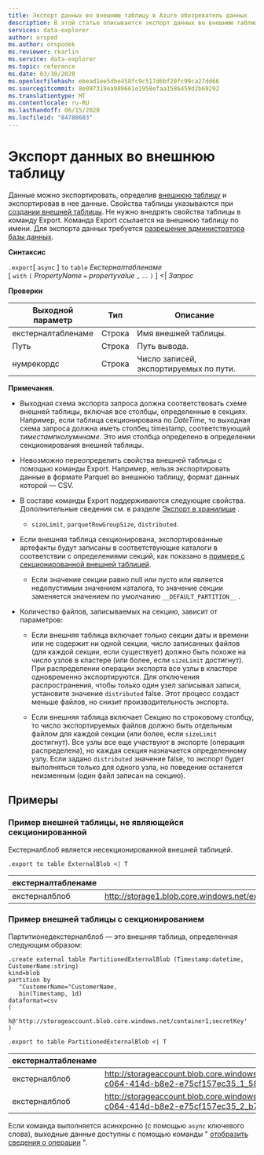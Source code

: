 ```yaml
---
title: Экспорт данных во внешнюю таблицу в Azure обозреватель данных
description: В этой статье описывается экспорт данных во внешнюю таблицу в обозреватель данных Azure.
services: data-explorer
author: orspod
ms.author: orspodek
ms.reviewer: rkarlin
ms.service: data-explorer
ms.topic: reference
ms.date: 03/30/2020
ms.openlocfilehash: ebead1ee5dbe458fc9c517d6bf20fc99ca27dd66
ms.sourcegitcommit: 8e097319ea989661e1958efaa1586459d2b69292
ms.translationtype: MT
ms.contentlocale: ru-RU
ms.lasthandoff: 06/15/2020
ms.locfileid: "84780683"
---
```

# <a name="export-data-to-an-external-table"></a>Экспорт данных во внешнюю таблицу

Данные можно экспортировать, определив [внешнюю таблицу](../externaltables.md) и экспортировав в нее данные.
Свойства таблицы указываются при [создании внешней таблицы](../external-tables-azurestorage-azuredatalake.md#create-or-alter-external-table). Не нужно внедрять свойства таблицы в команду Export. Команда Export ссылается на внешнюю таблицу по имени. Для экспорта данных требуется [разрешение администратора базы данных](../access-control/role-based-authorization.md).

**Синтаксис**

`.export`[ `async` ] `to` `table` *Екстерналтабленаме* <br>
[ `with` `(` *PropertyName* `=` *propertyvalue* `,` ... `)` ] <| *Запрос*

**Проверки**

|Выходной параметр |Тип |Описание
|---|---|---
|екстерналтабленаме  |Строка |Имя внешней таблицы.
|Путь|Строка|Путь вывода.
|нумрекордс|Строка| Число записей, экспортируемых по пути.

**Примечания.**
* Выходная схема экспорта запроса должна соответствовать схеме внешней таблицы, включая все столбцы, определенные в секциях. Например, если таблица секционирована по *DateTime*, то выходная схема запроса должна иметь столбец timestamp, соответствующий *тиместампколумннаме*. Это имя столбца определено в определении секционирования внешней таблицы.

* Невозможно переопределить свойства внешней таблицы с помощью команды Export.
 Например, нельзя экспортировать данные в формате Parquet во внешнюю таблицу, формат данных которой — CSV.

* В составе команды Export поддерживаются следующие свойства. Дополнительные сведения см. в разделе [Экспорт в хранилище](export-data-to-storage.md) . 
   * `sizeLimit`, `parquetRowGroupSize`, `distributed`.

* Если внешняя таблица секционирована, экспортированные артефакты будут записаны в соответствующие каталоги в соответствии с определениями секций, как показано в [примере с секционированной внешней таблицей](#partitioned-external-table-example). 
  * Если значение секции равно null или пусто или является недопустимым значением каталога, то значение секции заменяется значением по умолчанию `__DEFAULT_PARTITION__` . 

* Количество файлов, записываемых на секцию, зависит от параметров:
   * Если внешняя таблица включает только секции даты и времени или не содержит ни одной секции, число записанных файлов (для каждой секции, если существует) должно быть похоже на число узлов в кластере (или более, если `sizeLimit` достигнут). При распределении операции экспорта все узлы в кластере одновременно экспортируются. Для отключения распространения, чтобы только один узел записывал записи, установите значение `distributed` false. Этот процесс создаст меньше файлов, но снизит производительность экспорта.

   * Если внешняя таблица включает Секцию по строковому столбцу, то число экспортируемых файлов должно быть отдельным файлом для каждой секции (или более, если `sizeLimit` достигнут). Все узлы все еще участвуют в экспорте (операция распределена), но каждая секция назначается определенному узлу. Если задано `distributed` значение false, то экспорт будет выполняться только для одного узла, но поведение останется неизменным (один файл записан на секцию).

## <a name="examples"></a>Примеры

### <a name="non-partitioned-external-table-example"></a>Пример внешней таблицы, не являющейся секционированной

Екстерналблоб является несекционированной внешней таблицей. 

```kusto
.export to table ExternalBlob <| T
```

|екстерналтабленаме|Путь|нумрекордс|
|---|---|---|
|екстерналблоб|http://storage1.blob.core.windows.net/externaltable1cont1/1_58017c550b384c0db0fea61a8661333e.csv|10|

### <a name="partitioned-external-table-example"></a>Пример внешней таблицы с секционированием

Партитионедекстерналблоб — это внешняя таблица, определенная следующим образом: 

```kusto
.create external table PartitionedExternalBlob (Timestamp:datetime, CustomerName:string) 
kind=blob
partition by 
   "CustomerName="CustomerName,
   bin(Timestamp, 1d)
dataformat=csv
( 
   h@'http://storageaccount.blob.core.windows.net/container1;secretKey'
)
```

```kusto
.export to table PartitionedExternalBlob <| T
```

|екстерналтабленаме|Путь|нумрекордс|
|---|---|---|
|екстерналблоб|http://storageaccount.blob.core.windows.net/container1/CustomerName=customer1/2019/01/01/fa36f35c-c064-414d-b8e2-e75cf157ec35_1_58017c550b384c0db0fea61a8661333e.csv|10|
|екстерналблоб|http://storageaccount.blob.core.windows.net/container1/CustomerName=customer2/2019/01/01/fa36f35c-c064-414d-b8e2-e75cf157ec35_2_b785beec2c004d93b7cd531208424dc9.csv|10|

Если команда выполняется асинхронно (с помощью `async` ключевого слова), выходные данные доступны с помощью команды " [отобразить сведения о операции](../operations.md#show-operation-details) ".
